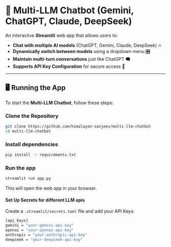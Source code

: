 # 🤖  Multi-LLM Chatbot (Gemini, ChatGPT, Claude, DeepSeek)

An interactive **Streamlit** web app that allows users to:
- **Chat with multiple AI models** (ChatGPT, Gemini, Claude, DeepSeek) 🔥
- **Dynamically switch between models** using a dropdown menu 🎛️
- **Maintain multi-turn conversations** just like ChatGPT 🗨️
- **Supports API Key Configuration** for secure access 🔑

---
## 🖥 Running the App

To start the **Multi-LLM Chatbot**, follow these steps:

###  Clone the Repository
```bash
git clone https://github.com/himalayan-sanjeev/multi-llm-chatbot
cd multi-llm-chatbot
```

###  Install dependencies
```bash
pip install -r requirements.txt
```

###  Run the app
```bash
streamlit run app.py
```
This will open the web app in your browser. 

#### Set Up Secrets for different LLM apis

Create a ```.streamlit/secrets.toml``` file and add your API Keys:

```bash
[api_keys]
gemini = "your-gemini-api-key"
openai = "your-openai-api-key"
anthropic = "your-anthropic-api-key" 
deepseek = "your-deepseek-api-key"
```
